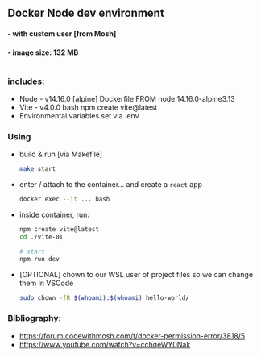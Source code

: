## Docker Node dev environment
#### - with custom user [from Mosh]
#### - image size: 132 MB

#

### includes:
- Node - v14.16.0 [alpine]          Dockerfile      FROM node:14.16.0-alpine3.13
- Vite - v4.0.0                     bash            npm create vite@latest
- Environmental variables set via   .env



### Using

- build & run [via Makefile]
    ```bash
    make start
    ```

- enter / attach to the container... and create a `react` app
    ```bash
    docker exec --it ... bash
    ```
- inside container, run:
    ```bash
    npm create vite@latest
    cd ./vite-01

    # start
    npm run dev
    ```

- [OPTIONAL] chown to our WSL user of project files so we can change them in VSCode
    ```bash
    sudo chown -fR $(whoami):$(whoami) hello-world/
    ```


### Bibliography:
- https://forum.codewithmosh.com/t/docker-permission-error/3818/5
- https://www.youtube.com/watch?v=cchqeWY0Nak